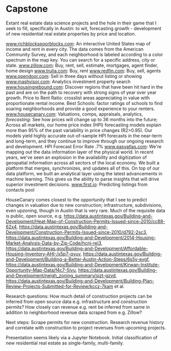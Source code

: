 # Capstone
Extant real estate data science projects and the hole in their game that I seek to fill, specifically in Austin: to wit, forecasting growth - development of new residential real estate properties by price and location.

www.richblockspoorblocks.com: An interactive United States map of income and rent in every city. The data comes from the American Community Survey, and each neighborhood is labeled according to a color spectrum in the map key. You can search for a specific address, city or state.
www.zillow.com: Buy, rent, sell, estimate, mortgages, agent finder, home design
www.trulia.com: Buy, rent
www.redfin.com: Buy, sell, agents
www.opendoor.com: Sell in three days without listing or showing
www.mashvisor.com: Analytics investment property search
www.housingrebound.com: Discover regions that have been hit hard in the past and are on the path to recovery with strong signs of year over year growth. Price to Rent Ratio: crosslist areas appreciating in value with proportionate rental income. Best Schools: factor ratings of schools to find soaring neighborhoods and provide a good experience to your renters.
www.housecanary.com: Valuations, comps, appraisals, analytics, *forecasting*: See how prices will change up to 36 months into the future; Across all markets, our home price index (HPI) forecasting models explain more than 95% of the past variability in price changes (R2>0.95). Our models yield highly accurate out-of-sample HPI forecasts in the near-term and long-term, and they continue to improve through our ongoing research and development. HPI Forecast Error Rate .7% 
www.easyatlas.com: We're mapping out the data information layer of the physical world. In recent years, we've seen an explosion in the availability and digitization of geospatial information across all sectors of the local economy. We built a platform that merges, synchronizes, and updates all of this. On top of our data platform, we built an analytical layer using the latest advancements in machine learning. This gives us the ability to parse insights that will drive superior investment decisions.
www.first.io: Predicting listings from contacts pool


HouseCanary comes closest to the opportunity that I see to predict changes in valuation due to new construction; infrastructure, subdivisions, even upzoning, though in Austin that is very rare. Much of the requisite data is public, open source, e.g. https://data.austintexas.gov/Building-and-Development/Heat-Map-of-Construction-Permits-Issued-since-2010/cc88-62x4, https://data.austintexas.gov/Building-and-Development/Construction-Permits-Issued-since-2010/d792-2sc3, https://data.austintexas.gov/Building-and-Development/2014-Housing-Market-Analysis-Data-by-Zip-Code/hcnj-rei3, https://data.austintexas.gov/Building-and-Development/Affordable-Housing-Inventory-AHI-/x5p7-qyuv, https://data.austintexas.gov/Building-and-Development/Building-a-Better-Austin-Action-Steps/6s5y-evgf, https://data.austintexas.gov/Building-and-Development/Kirwan-Institute-Opportunity-Map-Data/f4c7-5ivu, https://data.austintexas.gov/Building-and-Development/neigh_zoning_summary/sjzt-gzvd, https://data.austintexas.gov/Building-and-Development/Building-Plan-Review-Projects-Submitted-for-Review/kccz-7kam et al.


Research questions: How much detail of construction projects can be inferred from open source data e.g. infrastructure and construction permits? How closely can revenue e.g. rent be inferred from same in addition to neighborhood revenue data scraped from e.g. Zillow?

Next steps: Scrape permits for new construction. Research revenue history and correlate with construction to project revenues from upcoming projects.

Presentation seems likely via a Jupyter Notebook. Initial classification of new residential real estate as single-family, multi-family.
